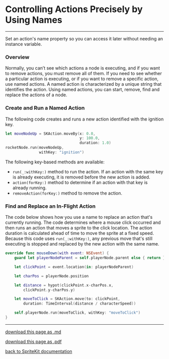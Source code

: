 # Controlling Actions Precisely by Using Names

--------------------------

Set an action's name property so you can access it later without needing an instance variable.

### Overview

Normally, you can’t see which actions a node is executing, and if you want to remove actions, you must remove all of them. If you need to see whether a particular action is executing, or if you want to remove a specific action, use named actions. A named action is characterized by a unique string that identifies the action. Using named actions, you can start, remove, find and replace the actions of a node.

### Create and Run a Named Action

The following code creates and runs a new action identified with the ignition key.

```swift
let moveNodeUp = SKAction.moveBy(x: 0.0,
                                 y: 100.0,
                                 duration: 1.0)
rocketNode.run(moveNodeUp,
               withKey: "ignition")
```

The following key-based methods are available:

- `run(_:withKey:)` method to run the action. If an action with the same key is already executing, it is removed before the new action is added.
- `action(forKey:)` method to determine if an action with that key is already running.
- `removeAction(forKey:)` method to remove the action.

### Find and Replace an In-Flight Action

The code below shows how you use a name to replace an action that's currently running. The code determines where a mouse click occurred and then runs an action that moves a sprite to the click location. The action duration is calculated ahead of time to move the sprite at a fixed speed. Because this code uses `run(_:withKey:)`, any previous move that's still executing is stopped and replaced by the new action with the same name.

```swift
override func mouseDown(with event: NSEvent) {
	guard let playerNodeParent = self.playerNode.parent else { return }

	let clickPoint = event.location(in: playerNodeParent)

	let charPos = playerNode.position

	let distance = hypot(clickPoint.x-charPos.x, 
		clickPoint.y-charPos.y)

	let moveToClick = SKAction.move(to: clickPoint, 
		duration: TimeInterval(distance / characterSpeed))

	self.playerNode.run(moveToClick, withKey: "moveToClick")
}
```

--------------------------

[download this page as .md](https://raw.githubusercontent.com/retrokid/retrokid.github.io/master/tech_notes/spritekit_documentation/062-skaction-controlling-actions-precisely-by-using-names.md)

[download this page as .pdf](https://github.com/retrokid/retrokid.github.io/raw/master/tech_notes/spritekit_documentation/062-skaction-controlling-actions-precisely-by-using-names.pdf)

[back to SpriteKit documentation](./spritekit-documentation)
